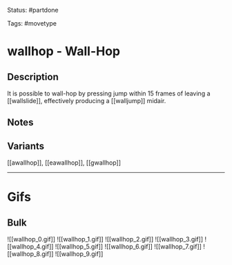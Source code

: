 Status: #partdone 

Tags: #movetype

# wallhop - Wall-Hop
## Description
It is possible to wall-hop by pressing jump within 15 frames of leaving a [[wallslide]], effectively producing a [[walljump]] midair.

## Notes


## Variants
[[awallhop]], [[eawallhop]], [[gwallhop]]

___
# Gifs
## Bulk
![[wallhop_0.gif]]
![[wallhop_1.gif]]
![[wallhop_2.gif]]
![[wallhop_3.gif]]
![[wallhop_4.gif]]
![[wallhop_5.gif]]
![[wallhop_6.gif]]
![[wallhop_7.gif]]
![[wallhop_8.gif]]
![[wallhop_9.gif]]